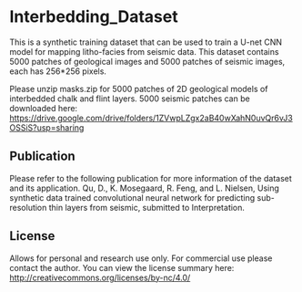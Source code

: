 # Interbedding_Dataset

This is a synthetic training dataset that can be used to train a U-net CNN model for mapping litho-facies from seismic data.
This dataset contains 5000 patches of geological images and 5000 patches of seismic images, each has 256*256 pixels.


Please unzip masks.zip for 5000 patches of 2D geological models of interbedded chalk and flint layers.
5000 seismic patches can be downloaded here:
https://drive.google.com/drive/folders/1ZVwpLZgx2aB40wXahN0uvQr6vJ3OSSiS?usp=sharing

## Publication
Please refer to the following publication for more information of the dataset and its application. 
Qu, D., K. Mosegaard, R. Feng, and L. Nielsen, Using synthetic data trained convolutional neural network for predicting sub-resolution thin layers from seismic, submitted to Interpretation.

## License
Allows for personal and research use only.
For commercial use please contact the author.
You can view the license summary here: http://creativecommons.org/licenses/by-nc/4.0/
